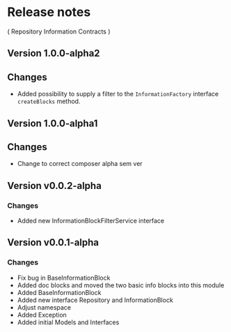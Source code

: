 # Release notes
( Repository Information Contracts )

## Version 1.0.0-alpha2
## Changes
* Added possibility to supply a filter to the `InformationFactory` interface `createBlocks` method.

## Version 1.0.0-alpha1
## Changes
* Change to correct composer alpha sem ver
 
## Version v0.0.2-alpha
### Changes
* Added new InformationBlockFilterService interface 

## Version v0.0.1-alpha
### Changes
* Fix bug in BaseInformationBlock
* Added doc blocks and moved the two basic info blocks into this module
* Added BaseInformationBlock
* Added new interface Repository and InformationBlock
* Adjust namespace
* Added Exception
* Added initial Models and Interfaces